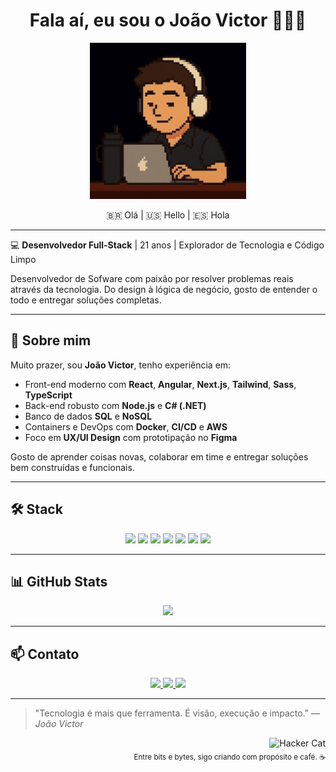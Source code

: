 <h1 align="center">Fala aí, eu sou o João Victor 🧑🏻‍💻</h1>

<p align="center">
  <img src="./assets/pixel-joao.jpeg" alt="Pixel Art João" width="250" />
</p>

<p align="center">
  🇧🇷 Olá | 🇺🇸 Hello | 🇪🇸 Hola
</p>

---

💻 **Desenvolvedor Full-Stack** | 21 anos | Explorador de Tecnologia e Código Limpo

Desenvolvedor de Sofware com paixão por resolver problemas reais através da tecnologia. Do design à lógica de negócio, gosto de entender o todo e entregar soluções completas.

---

## 🧩 Sobre mim

Muito prazer, sou **João Victor**, tenho experiência em:

- Front-end moderno com **React**, **Angular**, **Next.js**, **Tailwind**, **Sass**, **TypeScript**
- Back-end robusto com **Node.js** e **C# (.NET)**
- Banco de dados **SQL** e **NoSQL**
- Containers e DevOps com **Docker**, **CI/CD** e **AWS**
- Foco em **UX/UI Design** com prototipação no **Figma**

Gosto de aprender coisas novas, colaborar em time e entregar soluções bem construídas e funcionais.

---

## 🛠️ Stack

<p align="center">
  <img src="https://img.shields.io/badge/TS-%23117ACA?style=flat&logo=typescript&logoColor=white" />
  <img src="https://img.shields.io/badge/React-%2361DAFB?style=flat&logo=react&logoColor=black" />
  <img src="https://img.shields.io/badge/Node.js-%23339933?style=flat&logo=nodedotjs&logoColor=white" />
  <img src="https://img.shields.io/badge/C%23-%23239120?style=flat&logo=c-sharp&logoColor=white" />
  <img src="https://img.shields.io/badge/Docker-%232496ED?style=flat&logo=docker&logoColor=white" />
  <img src="https://img.shields.io/badge/AWS-%23232F3E?style=flat&logo=amazonaws&logoColor=white" />
  <img src="https://img.shields.io/badge/Figma-%23F24E1E?style=flat&logo=figma&logoColor=white" />
</p>

---

## 📊 GitHub Stats

<div align="center">
  <img src="https://github-readme-stats.vercel.app/api/top-langs/?username=espindolajv&layout=compact&theme=tokyonight" width="45%" />
</div>

---

## 📫 Contato

<p align="center">
  <a href="https://www.linkedin.com/in/joaovictormacedo/" target="_blank">
    <img src="https://img.shields.io/badge/-LinkedIn-0A66C2?style=flat&logo=linkedin&logoColor=white" />
  </a>
  <a href="mailto:joao.espmacedo@gmail.com">
    <img src="https://img.shields.io/badge/-Gmail-EA4335?style=flat&logo=gmail&logoColor=white" />
  </a>
  <a href="https://joaomacedo.vercel.app/" target="_blank">
    <img src="https://img.shields.io/badge/-Portfólio-000?style=flat&logo=vercel&logoColor=white" />
  </a>
</p>

---

> "Tecnologia é mais que ferramenta. É visão, execução e impacto." — *João Victor*

<div align="right">
  <img src="https://media1.tenor.com/m/PLIr_VkF6ywAAAAC/ghostedvpn-hacker-cat.gif" alt="Hacker Cat" width="120" />
  <br/>
  <sub>Entre bits e bytes, sigo criando com propósito e café. ☕</sub>
</div>
